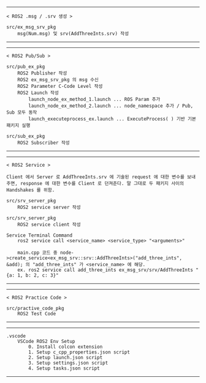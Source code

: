 ----------------------------

	< ROS2 .msg / .srv 생성 >

	src/ex_msg_srv_pkg
		msg(Num.msg) 및 srv(AddThreeInts.srv) 작성

----------------------------

----------------------------

	< ROS2 Pub/Sub >

	src/pub_ex_pkg
		ROS2 Publisher 작성
		ROS2 ex_msg_srv_pkg 의 msg 수신
		ROS2 Parameter C-Code Level 작성
		ROS2 Launch 작성
			launch_node_ex_method_1.launch ... ROS Param 추가
			launch_node_ex_method_2.launch ... node_namespace 추가 / Pub, Sub 모두 동작
			launch_executeprocess_ex.launch ... ExecuteProcess( ) 기반 기본 패키지 실행

	src/sub_ex_pkg
		ROS2 Subscriber 작성

----------------------------

----------------------------

	< ROS2 Service >

	Client 에서 Server 로 AddThreeInts.srv 에 기술된 request 에 대한 변수를 보내주면, response 에 대한 변수를 Client 로 던져준다. 말 그대로 두 패키지 사이의 Handshakes 를 위함.

	src/srv_server_pkg
		ROS2 service server 작성

	src/srv_server_pkg
		ROS2 service client 작성

	Service Terminal Command
		ros2 service call <service_name> <service_type> "<arguments>"
		
		main.cpp 코드 중 node->create_service<ex_msg_srv::srv::AddThreeInts>("add_three_ints", &add); 의 "add_three_ints" 가 <service_name> 에 해당.
		ex. ros2 service call add_three_ints ex_msg_srv/srv/AddThreeInts "{a: 1, b: 2, c: 3}"

----------------------------


----------------------------
	< ROS2 Practice Code >

	src/practive_code_pkg
		ROS2 Test Code
----------------------------

----------------------------
	.vscode
		VSCode ROS2 Env Setup
			0. Install colcon extension
			1. Setup c_cpp_properties.json script
			2. Setup launch.json script
			3. Setup settings.json script
			4. Setup tasks.json script

----------------------------
